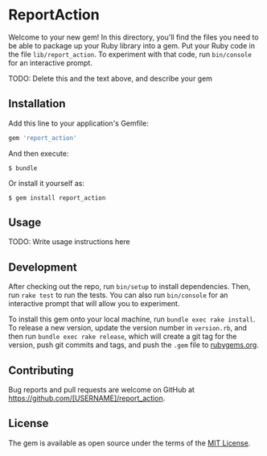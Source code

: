 # ReportAction

Welcome to your new gem! In this directory, you'll find the files you need to be able to package up your Ruby library into a gem. Put your Ruby code in the file `lib/report_action`. To experiment with that code, run `bin/console` for an interactive prompt.

TODO: Delete this and the text above, and describe your gem

## Installation

Add this line to your application's Gemfile:

```ruby
gem 'report_action'
```

And then execute:

    $ bundle

Or install it yourself as:

    $ gem install report_action

## Usage

TODO: Write usage instructions here

## Development

After checking out the repo, run `bin/setup` to install dependencies. Then, run `rake test` to run the tests. You can also run `bin/console` for an interactive prompt that will allow you to experiment.

To install this gem onto your local machine, run `bundle exec rake install`. To release a new version, update the version number in `version.rb`, and then run `bundle exec rake release`, which will create a git tag for the version, push git commits and tags, and push the `.gem` file to [rubygems.org](https://rubygems.org).

## Contributing

Bug reports and pull requests are welcome on GitHub at https://github.com/[USERNAME]/report_action.

## License

The gem is available as open source under the terms of the [MIT License](https://opensource.org/licenses/MIT).
